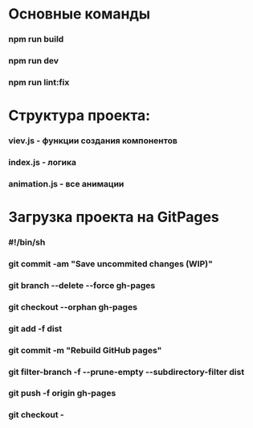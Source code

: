 # Основные команды
### npm run build
### npm run dev
### npm run lint:fix

# Структура проекта:
### viev.js - функции создания компонентов
### index.js - логика
### animation.js - все анимации

# Загрузка проекта на GitPages
### #!/bin/sh
### git commit -am "Save uncommited changes (WIP)"
### git branch --delete --force gh-pages
### git checkout --orphan gh-pages
### git add -f dist
### git commit -m "Rebuild GitHub pages"
### git filter-branch -f --prune-empty --subdirectory-filter dist 
### git push -f origin gh-pages 
### git checkout -